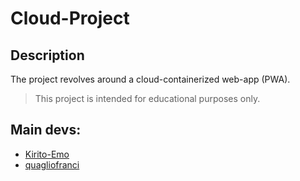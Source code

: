 # Cloud-Project

## Description

The project revolves around a cloud-containerized web-app (PWA).

> This project is intended for educational purposes only.

## Main devs:
- [Kirito-Emo](https://github.com/Kirito-Emo)
- [quagliofranci](https://github.com/quagliofranci)